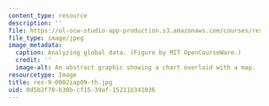 ```yaml
---
content_type: resource
description: ''
file: https://ol-ocw-studio-app-production.s3.amazonaws.com/courses/res-9-0002-statistics-and-visualization-for-data-analysis-and-inference-january-iap-2009/0d5b2f70b30bcf1539af15211b341036_res-9-0002iap09-th.jpg
file_type: image/jpeg
image_metadata:
  caption: Analyzing global data. (Figure by MIT OpenCourseWare.)
  credit: ''
  image-alt: An abstract graphic showing a chart overlaid with a map.
resourcetype: Image
title: res-9-0002iap09-th.jpg
uid: 0d5b2f70-b30b-cf15-39af-15211b341036
---
```

